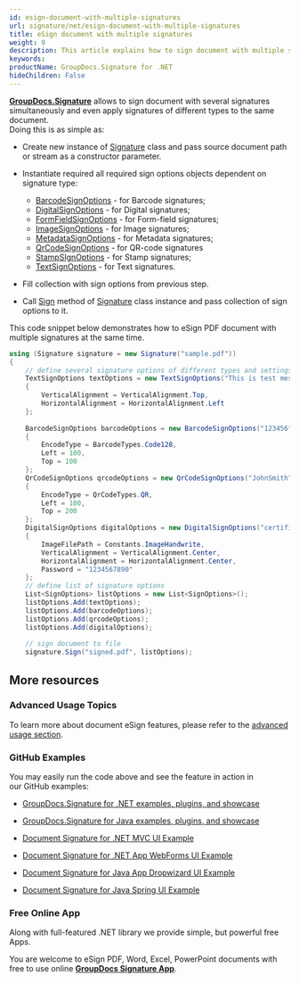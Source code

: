 ```yaml
---
id: esign-document-with-multiple-signatures
url: signature/net/esign-document-with-multiple-signatures
title: eSign document with multiple signatures
weight: 9
description: This article explains how to sign document with multiple signatures of various type by GroupDocs.Signature API
keywords: 
productName: GroupDocs.Signature for .NET
hideChildren: False
---
```

[**GroupDocs.Signature**](https://products.groupdocs.com/signature/net) allows to sign document with several signatures simultaneously and even apply signatures of different types to the same document.   
Doing this is as simple as:

*   Create new instance of [Signature](https://apireference.groupdocs.com/net/signature/groupdocs.signature/signature) class and pass source document path or stream as a constructor parameter.
    
*   Instantiate required all required sign options objects dependent on signature type:
    
    *   [BarcodeSignOptions](https://apireference.groupdocs.com/net/signature/groupdocs.signature.options/barcodesignoptions) - for Barcode signatures;
    *   [DigitalSignOptions](https://apireference.groupdocs.com/net/signature/groupdocs.signature.options/digitalsignoptions) - for Digital signatures;
    *   [FormFieldSignOptions](https://apireference.groupdocs.com/net/signature/groupdocs.signature.options/formfieldsignoptions) - for Form-field signatures;
    *   [ImageSignOptions](https://apireference.groupdocs.com/net/signature/groupdocs.signature.options/imagesignoptions) - for Image signatures;
    *   [MetadataSignOptions](https://apireference.groupdocs.com/net/signature/groupdocs.signature.options/metadatasignoptions) - for Metadata signatures;
    *   [QrCodeSignOptions](https://apireference.groupdocs.com/net/signature/groupdocs.signature.options/qrcodesignoptions) - for QR-code signatures
    *   [StampSIgnOptions](https://apireference.groupdocs.com/net/signature/groupdocs.signature.options/stampsignoptions) - for Stamp signatures;
    *   [TextSignOptions](https://apireference.groupdocs.com/net/signature/groupdocs.signature.options/textsignoptions) - for Text signatures.
*   Fill collection with sign options from previous step.  
    
*   Call [Sign](https://apireference.groupdocs.com/net/signature/groupdocs.signature/signature/methods/sign) method of [Signature](https://apireference.groupdocs.com/net/signature/groupdocs.signature/signature) class instance and pass collection of sign options to it.
    

This code snippet below demonstrates how to eSign PDF document with multiple signatures at the same time.

```csharp
using (Signature signature = new Signature("sample.pdf"))
{
    // define several signature options of different types and settings
    TextSignOptions textOptions = new TextSignOptions("This is test message")
    {
        VerticalAlignment = VerticalAlignment.Top,
        HorizontalAlignment = HorizontalAlignment.Left
    };
                
    BarcodeSignOptions barcodeOptions = new BarcodeSignOptions("123456")
    {                    
        EncodeType = BarcodeTypes.Code128,
        Left = 100,
        Top = 100
    };
    QrCodeSignOptions qrcodeOptions = new QrCodeSignOptions("JohnSmith")
    {                    
        EncodeType = QrCodeTypes.QR,
        Left = 100,
        Top = 200
    };
    DigitalSignOptions digitalOptions = new DigitalSignOptions("certificate.pfx")
    {
        ImageFilePath = Constants.ImageHandwrite,
        VerticalAlignment = VerticalAlignment.Center,
        HorizontalAlignment = HorizontalAlignment.Center,
        Password = "1234567890"
    };
    // define list of signature options
    List<SignOptions> listOptions = new List<SignOptions>();
    listOptions.Add(textOptions);                
    listOptions.Add(barcodeOptions);
    listOptions.Add(qrcodeOptions);
    listOptions.Add(digitalOptions);
    
    // sign document to file
    signature.Sign("signed.pdf", listOptions);
```

## More resources

### Advanced Usage Topics

To learn more about document eSign features, please refer to the [advanced usage section](Advanced%2Busage.html).

### GitHub Examples 

You may easily run the code above and see the feature in action in our GitHub examples:

*   [GroupDocs.Signature for .NET examples, plugins, and showcase](https://github.com/groupdocs-signature/GroupDocs.Signature-for-.NET)
    
*   [GroupDocs.Signature for Java examples, plugins, and showcase](https://github.com/groupdocs-signature/GroupDocs.Signature-for-Java)
    
*   [Document Signature for .NET MVC UI Example](https://github.com/groupdocs-signature/GroupDocs.Signature-for-.NET-MVC) 
    
*   [Document Signature for .NET App WebForms UI Example](https://github.com/groupdocs-signature/GroupDocs.Signature-for-.NET-WebForms)
    
*   [Document Signature for Java App Dropwizard UI Example](https://github.com/groupdocs-signature/GroupDocs.Signature-for-Java-Dropwizard)
    
*   [Document Signature for Java Spring UI Example](https://github.com/groupdocs-signature/GroupDocs.Signature-for-Java-Spring)
    

### Free Online App 

Along with full-featured .NET library we provide simple, but powerful free Apps.

You are welcome to eSign PDF, Word, Excel, PowerPoint documents with free to use online **[GroupDocs Signature App](https://products.groupdocs.app/signature)**.
